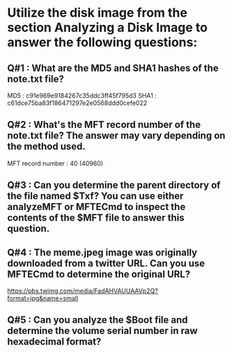 # Utilize the disk image from the section Analyzing a Disk Image to answer the following questions:

##  Q#1 : What are the MD5 and SHA1 hashes of the note.txt file?
MD5 : c91e969e9184267c35ddc3ff45f795d3
SHA1 : c61dce75ba83f186471297e2e0568ddd0cefe022

##  Q#2 : What's the MFT record number of the note.txt file? The answer may vary depending on the method used.
MFT record number : 40 (40960)

##  Q#3 : Can you determine the parent directory of the file named $Txf? You can use either analyzeMFT or MFTECmd to inspect the contents of the $MFT file to answer this question.



##  Q#4 : The meme.jpeg image was originally downloaded from a twitter URL. Can you use MFTECmd to determine the original URL?
https://pbs.twimg.com/media/FadAHVAUUAAVp2Q?format=jpg&name=small


##  Q#5 : Can you analyze the $Boot file and determine the volume serial number in raw hexadecimal format?


